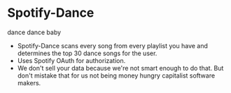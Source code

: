 # Spotify-Dance
dance dance baby

- Spotify-Dance scans every song from every playlist you have and determines the top 30 dance songs for the user.
- Uses Spotify OAuth for authorization.
- We don't sell your data because we're not smart enough to do that. But don't mistake that for us not being money hungry capitalist software makers. 